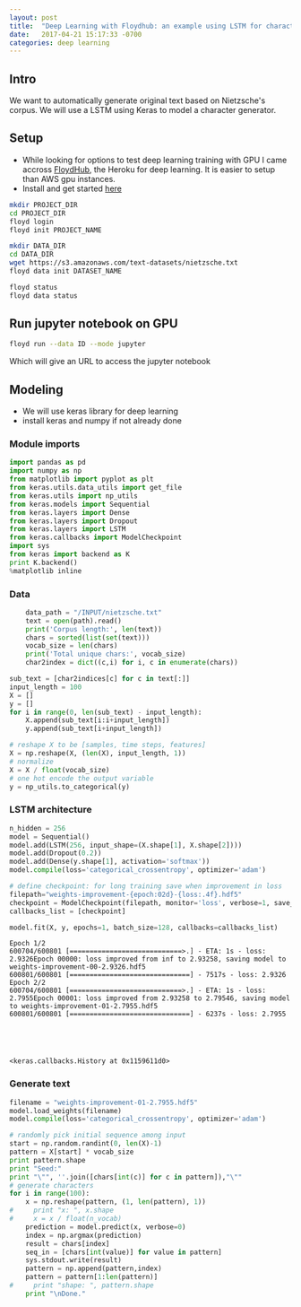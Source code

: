 ```yaml
---
layout: post
title:  "Deep Learning with Floydhub: an example using LSTM for character sequence generation"
date:   2017-04-21 15:17:33 -0700
categories: deep learning
---
```

## Intro

We want to automatically generate original text based on Nietzsche's corpus. We will use a LSTM using Keras to model a character generator.

## Setup

- While looking for options to test deep learning training with GPU I came accross [FloydHub](http://www.floydhub.com), the Heroku for deep learning. It is easier to setup than AWS gpu instances.
- Install and get started [here](http://docs.floydhub.com/home/getting_started/)

```sh
mkdir PROJECT_DIR
cd PROJECT_DIR
floyd login
floyd init PROJECT_NAME

mkdir DATA_DIR
cd DATA_DIR
wget https://s3.amazonaws.com/text-datasets/nietzsche.txt
floyd data init DATASET_NAME

floyd status
floyd data status
```

## Run jupyter notebook on GPU

```bash
floyd run --data ID --mode jupyter
```
Which will give an URL to access the jupyter notebook

## Modeling
- We will use keras library for deep learning
- install keras and numpy if not already done

### Module imports

```python
import pandas as pd
import numpy as np
from matplotlib import pyplot as plt
from keras.utils.data_utils import get_file
from keras.utils import np_utils
from keras.models import Sequential
from keras.layers import Dense
from keras.layers import Dropout
from keras.layers import LSTM
from keras.callbacks import ModelCheckpoint
import sys
from keras import backend as K
print K.backend()
%matplotlib inline
```

### Data 

```python
    data_path = "/INPUT/nietzsche.txt"
    text = open(path).read()
    print('Corpus length:', len(text))
    chars = sorted(list(set(text)))
    vocab_size = len(chars)
    print('Total unique chars:', vocab_size)
    char2index = dict((c,i) for i, c in enumerate(chars))
```

```python
sub_text = [char2indices[c] for c in text[:]]
input_length = 100
X = []
y = []
for i in range(0, len(sub_text) - input_length):
    X.append(sub_text[i:i+input_length])
    y.append(sub_text[i+input_length])
```

```python
# reshape X to be [samples, time steps, features]
X = np.reshape(X, (len(X), input_length, 1))
# normalize
X = X / float(vocab_size)
# one hot encode the output variable
y = np_utils.to_categorical(y)
```

### LSTM architecture


```python
n_hidden = 256
model = Sequential()
model.add(LSTM(256, input_shape=(X.shape[1], X.shape[2])))
model.add(Dropout(0.2))
model.add(Dense(y.shape[1], activation='softmax'))
model.compile(loss='categorical_crossentropy', optimizer='adam')
```


```python
# define checkpoint: for long training save when improvement in loss
filepath="weights-improvement-{epoch:02d}-{loss:.4f}.hdf5"
checkpoint = ModelCheckpoint(filepath, monitor='loss', verbose=1, save_best_only=True, mode='min')
callbacks_list = [checkpoint]
```


```python
model.fit(X, y, epochs=1, batch_size=128, callbacks=callbacks_list)
```

    Epoch 1/2
    600704/600801 [============================>.] - ETA: 1s - loss: 2.9326Epoch 00000: loss improved from inf to 2.93258, saving model to weights-improvement-00-2.9326.hdf5
    600801/600801 [==============================] - 7517s - loss: 2.9326  
    Epoch 2/2
    600704/600801 [============================>.] - ETA: 1s - loss: 2.7955Epoch 00001: loss improved from 2.93258 to 2.79546, saving model to weights-improvement-01-2.7955.hdf5
    600801/600801 [==============================] - 6237s - loss: 2.7955  





    <keras.callbacks.History at 0x1159611d0>



### Generate text


```python
filename = "weights-improvement-01-2.7955.hdf5"
model.load_weights(filename)
model.compile(loss='categorical_crossentropy', optimizer='adam')
```


```python
# randomly pick initial sequence among input
start = np.random.randint(0, len(X)-1)
pattern = X[start] * vocab_size
print pattern.shape
print "Seed:"
print "\"", ''.join([chars[int(c)] for c in pattern]),"\""
# generate characters
for i in range(100):
    x = np.reshape(pattern, (1, len(pattern), 1))
#     print "x: ", x.shape
#     x = x / float(n_vocab)
    prediction = model.predict(x, verbose=0)
    index = np.argmax(prediction)
    result = chars[index]
    seq_in = [chars[int(value)] for value in pattern]
    sys.stdout.write(result)
    pattern = np.append(pattern,index)
    pattern = pattern[1:len(pattern)]
#     print "shape: ", pattern.shape
    print "\nDone."
```


